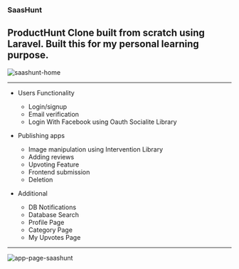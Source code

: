 ### SaasHunt
**ProductHunt Clone built from scratch using Laravel. Built this for my personal learning purpose.**
------------------------------------------------------------------------------------------------------
 
 
![saashunt-home](https://user-images.githubusercontent.com/21350316/86148708-68c98a00-bb14-11ea-8dbb-abe5670125ce.png)


------------------------------------------------------------------------------------------------------

- Users Functionality
  - Login/signup
  - Email verification
  - Login With Facebook using Oauth Socialite Library
  
- Publishing apps
  - Image manipulation using Intervention Library
  - Adding reviews
  - Upvoting Feature
  - Frontend submission
  - Deletion

- Additional
  - DB Notifications
  - Database Search
  - Profile Page
  - Category Page
  - My Upvotes Page


--------------------------------------------------------------------


![app-page-saashunt](https://user-images.githubusercontent.com/21350316/86148702-67985d00-bb14-11ea-9e5b-a0ca55fa90e8.png)
